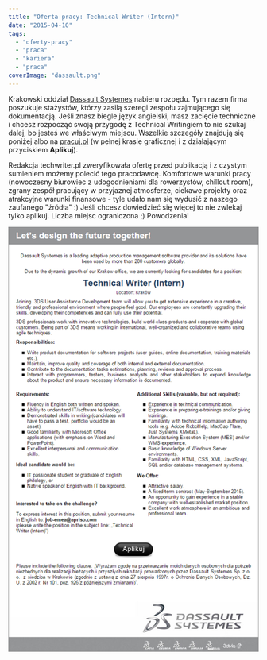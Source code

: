 ```yaml
---
title: "Oferta pracy: Technical Writer (Intern)"
date: "2015-04-10"
tags:
  - "oferty-pracy"
  - "praca"
  - "kariera"
  - "praca"
coverImage: "dassault.png"
---
```


Krakowski oddział [Dassault Systemes](http://www.3ds.com/pl-pl/) nabieru
rozpędu. Tym razem firma poszukuje stażystów, którzy zasilą szeregi zespołu
zajmującego się dokumentacją. Jeśli znasz biegle język angielski, masz zacięcie
techniczne i chcesz rozpocząć swoją przygodę z Technical Writingiem to nie
szukaj dalej, bo jesteś we właściwym miejscu. Wszelkie szczegóły znajdują się
poniżej albo na
[pracuj.pl](http://www.pracuj.pl/praca/technical-writer-krakow,oferta,3869055)
(w pełnej krasie graficznej i z działającym przyciskiem **Aplikuj**).

Redakcja techwriter.pl zweryfikowała ofertę przed publikacją i z czystym
sumieniem możemy polecić tego pracodawcę. Komfortowe warunki pracy (nowoczesny
biurowiec z udogodnieniami dla rowerzystów, chillout room), zgrany zespół
pracujący w przyjaznej atmosferze, ciekawe projekty oraz atrakcyjne warunki
finansowe - tyle udało nam się wydusić z naszego zaufanego "źródła" :) Jeśli
chcesz dowiedzieć się więcej to nie zwlekaj tylko aplikuj. Liczba miejsc
ograniczona ;) Powodzenia!

[![techwriter_intern_dassault](images/techwriter_intern_dassault.png)](http://techwriter.pl/wp-content/uploads/2015/05/techwriter_intern_dassault.png)
